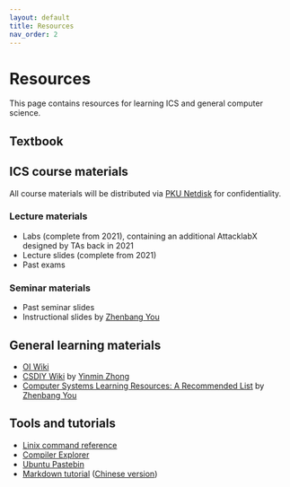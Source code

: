 ```yaml
---
layout: default
title: Resources
nav_order: 2
---
```


# Resources

This page contains resources for learning ICS and general computer science.

## Textbook

## ICS course materials

All course materials will be distributed via [PKU Netdisk](https://disk.pku.edu.cn/) for confidentiality.

### Lecture materials

+ Labs (complete from 2021), containing an additional AttacklabX designed by TAs back in 2021
+ Lecture slides (complete from 2021)
+ Past exams

### Seminar materials

+ Past seminar slides
+ Instructional slides by [Zhenbang You](https://github.com/ZhenbangYou)

## General learning materials

+ [OI Wiki](https://oi-wiki.org/)
+ [CSDIY Wiki](csdiy.wiki) by [Yinmin Zhong](https://github.com/PKUFlyingPig)
+ [Computer Systems Learning Resources: A Recommended List](https://www.overleaf.com/project/61dcfd4ecc29a52b2bad2f76) by [Zhenbang You](https://github.com/ZhenbangYou)

## Tools and tutorials

+ [Linix command reference](/ics-fa22/assets/unix-command.pdf)
+ [Compiler Explorer](https://www.godbolt.org/)
+ [Ubuntu Pastebin](https://paste.ubuntu.com/)
+ [Markdown tutorial](https://www.markdowntutorial.com/) ([Chinese version](https://www.markdowntutorial.com/zh-cn/))